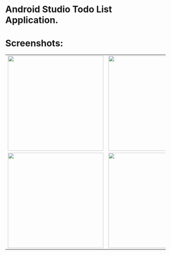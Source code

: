 # Android Studio Todo List Application.

# Screenshots:

<table>
  <tr>
    <td><img src="https://github.com/user-attachments/assets/2e74a5af-2836-4eae-8627-4eb2229b394a" width="300"/></td>
    <td><img src="https://github.com/user-attachments/assets/b6444437-260c-44a6-937f-5ef48b01c531" width="300"/></td>
  </tr>
  <tr>
    <td><img src="https://github.com/user-attachments/assets/d4dfc3f7-12e7-4b2a-9c00-976c8ec5ddc4" width="300"/></td>
    <td><img src="https://github.com/user-attachments/assets/fe0358dc-b94c-4729-beac-f6f51336f30c" width="300"/></td>
  </tr>
</table>
